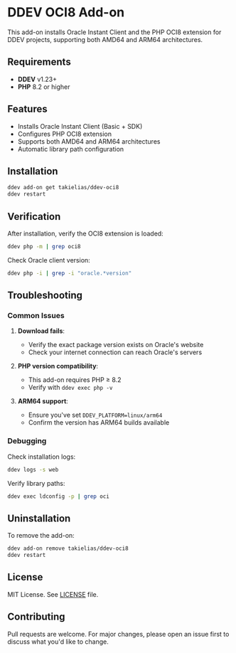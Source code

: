 # DDEV OCI8 Add-on

This add-on installs Oracle Instant Client and the PHP OCI8 extension for DDEV projects, supporting both AMD64 and ARM64 architectures.

## Requirements

- **DDEV** v1.23+
- **PHP** 8.2 or higher

## Features

- Installs Oracle Instant Client (Basic + SDK)
- Configures PHP OCI8 extension
- Supports both AMD64 and ARM64 architectures
- Automatic library path configuration


## Installation

```bash
ddev add-on get takielias/ddev-oci8
ddev restart
```

## Verification

After installation, verify the OCI8 extension is loaded:

```bash
ddev php -m | grep oci8
```

Check Oracle client version:

```bash
ddev php -i | grep -i "oracle.*version"
```

## Troubleshooting

### Common Issues

1. **Download fails**:
   - Verify the exact package version exists on Oracle's website
   - Check your internet connection can reach Oracle's servers

2. **PHP version compatibility**:
   - This add-on requires PHP ≥ 8.2
   - Verify with `ddev exec php -v`

3. **ARM64 support**:
   - Ensure you've set `DDEV_PLATFORM=linux/arm64`
   - Confirm the version has ARM64 builds available

### Debugging

Check installation logs:

```bash
ddev logs -s web
```

Verify library paths:

```bash
ddev exec ldconfig -p | grep oci
```

## Uninstallation

To remove the add-on:

```bash
ddev add-on remove takielias/ddev-oci8
ddev restart
```

## License

MIT License. See [LICENSE](LICENSE) file.

## Contributing

Pull requests are welcome. For major changes, please open an issue first to discuss what you'd like to change.